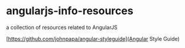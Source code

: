 # angularjs-info-resources
a collection of resources related to AngularJS

[https://github.com/johnpapa/angular-styleguide](Angular Style Guide)

